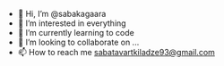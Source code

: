 - 👋 Hi, I’m @sabakagaara
- 👀 I’m interested in everything
- 🌱 I’m currently learning to code
- 💞️ I’m looking to collaborate on ...
- 📫 How to reach me sabatavartkiladze93@gmail.com

<!---
sabakagaara/sabakagaara is a ✨ special ✨ repository because its `README.md` (this file) appears on your GitHub profile.
You can click the Preview link to take a look at your changes.
--->
